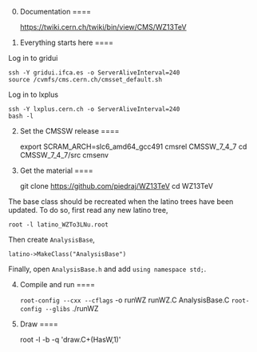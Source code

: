 0. Documentation
====

    https://twiki.cern.ch/twiki/bin/view/CMS/WZ13TeV


1. Everything starts here
====

Log in to gridui

    ssh -Y gridui.ifca.es -o ServerAliveInterval=240
    source /cvmfs/cms.cern.ch/cmsset_default.sh

Log in to lxplus

    ssh -Y lxplus.cern.ch -o ServerAliveInterval=240
    bash -l


2. Set the CMSSW release
====

    export SCRAM_ARCH=slc6_amd64_gcc491
    cmsrel CMSSW_7_4_7
    cd CMSSW_7_4_7/src
    cmsenv


3. Get the material
====

    git clone https://github.com/piedraj/WZ13TeV
    cd WZ13TeV

The base class should be recreated when the latino trees have been updated. To do so, first read any new latino tree,

    root -l latino_WZTo3LNu.root

Then create `AnalysisBase`,

    latino->MakeClass("AnalysisBase")

Finally, open `AnalysisBase.h` and add `using namespace std;`.


4. Compile and run
====

    `root-config --cxx --cflags` -o runWZ runWZ.C AnalysisBase.C `root-config --glibs`
    ./runWZ 


5. Draw
====

    root -l -b -q 'draw.C+(HasW,1)'

